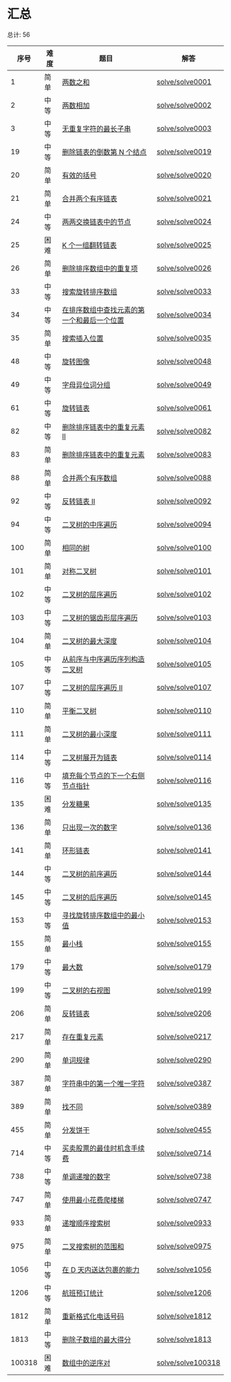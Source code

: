 # 汇总

<!--- table -->

总计: 56

| 序号   | 难度 | 题目                                                                                                                                    | 解答                                      |
| ------ | ---- | --------------------------------------------------------------------------------------------------------------------------------------- | ----------------------------------------- |
| 1      | 简单 | [两数之和](https://leetcode-cn.com/problems/two-sum/)                                                                                   | [solve/solve0001](../solve/solve0001)     |
| 2      | 中等 | [两数相加](https://leetcode-cn.com/problems/add-two-numbers/)                                                                           | [solve/solve0002](../solve/solve0002)     |
| 3      | 中等 | [无重复字符的最长子串](https://leetcode-cn.com/problems/longest-substring-without-repeating-characters/)                                | [solve/solve0003](../solve/solve0003)     |
| 19     | 中等 | [删除链表的倒数第 N 个结点](https://leetcode-cn.com/problems/remove-nth-node-from-end-of-list/)                                         | [solve/solve0019](../solve/solve0019)     |
| 20     | 简单 | [有效的括号](https://leetcode-cn.com/problems/valid-parentheses/)                                                                       | [solve/solve0020](../solve/solve0020)     |
| 21     | 简单 | [合并两个有序链表](https://leetcode-cn.com/problems/merge-two-sorted-lists/)                                                            | [solve/solve0021](../solve/solve0021)     |
| 24     | 中等 | [两两交换链表中的节点](https://leetcode-cn.com/problems/swap-nodes-in-pairs/)                                                           | [solve/solve0024](../solve/solve0024)     |
| 25     | 困难 | [K 个一组翻转链表](https://leetcode-cn.com/problems/reverse-nodes-in-k-group/)                                                          | [solve/solve0025](../solve/solve0025)     |
| 26     | 简单 | [删除排序数组中的重复项](https://leetcode-cn.com/problems/remove-duplicates-from-sorted-array/)                                         | [solve/solve0026](../solve/solve0026)     |
| 33     | 中等 | [搜索旋转排序数组](https://leetcode-cn.com/problems/search-in-rotated-sorted-array/)                                                    | [solve/solve0033](../solve/solve0033)     |
| 34     | 中等 | [在排序数组中查找元素的第一个和最后一个位置](https://leetcode-cn.com/problems/find-first-and-last-position-of-element-in-sorted-array/) | [solve/solve0034](../solve/solve0034)     |
| 35     | 简单 | [搜索插入位置](https://leetcode-cn.com/problems/search-insert-position/)                                                                | [solve/solve0035](../solve/solve0035)     |
| 48     | 中等 | [旋转图像](https://leetcode-cn.com/problems/rotate-image/)                                                                              | [solve/solve0048](../solve/solve0048)     |
| 49     | 中等 | [字母异位词分组](https://leetcode-cn.com/problems/group-anagrams/)                                                                      | [solve/solve0049](../solve/solve0049)     |
| 61     | 中等 | [旋转链表](https://leetcode-cn.com/problems/rotate-list/)                                                                               | [solve/solve0061](../solve/solve0061)     |
| 82     | 中等 | [删除排序链表中的重复元素 II](https://leetcode-cn.com/problems/remove-duplicates-from-sorted-list-ii/)                                  | [solve/solve0082](../solve/solve0082)     |
| 83     | 简单 | [删除排序链表中的重复元素](https://leetcode-cn.com/problems/remove-duplicates-from-sorted-list/)                                        | [solve/solve0083](../solve/solve0083)     |
| 88     | 简单 | [合并两个有序数组](https://leetcode-cn.com/problems/merge-sorted-array/)                                                                | [solve/solve0088](../solve/solve0088)     |
| 92     | 中等 | [反转链表 II](https://leetcode-cn.com/problems/reverse-linked-list-ii/)                                                                 | [solve/solve0092](../solve/solve0092)     |
| 94     | 中等 | [二叉树的中序遍历](https://leetcode-cn.com/problems/binary-tree-inorder-traversal/)                                                     | [solve/solve0094](../solve/solve0094)     |
| 100    | 简单 | [相同的树](https://leetcode-cn.com/problems/same-tree/)                                                                                 | [solve/solve0100](../solve/solve0100)     |
| 101    | 简单 | [对称二叉树](https://leetcode-cn.com/problems/symmetric-tree/)                                                                          | [solve/solve0101](../solve/solve0101)     |
| 102    | 中等 | [二叉树的层序遍历](https://leetcode-cn.com/problems/binary-tree-level-order-traversal/)                                                 | [solve/solve0102](../solve/solve0102)     |
| 103    | 中等 | [二叉树的锯齿形层序遍历](https://leetcode-cn.com/problems/binary-tree-zigzag-level-order-traversal/)                                    | [solve/solve0103](../solve/solve0103)     |
| 104    | 简单 | [二叉树的最大深度](https://leetcode-cn.com/problems/maximum-depth-of-binary-tree/)                                                      | [solve/solve0104](../solve/solve0104)     |
| 105    | 中等 | [从前序与中序遍历序列构造二叉树](https://leetcode-cn.com/problems/construct-binary-tree-from-preorder-and-inorder-traversal/)           | [solve/solve0105](../solve/solve0105)     |
| 107    | 中等 | [二叉树的层序遍历 II](https://leetcode-cn.com/problems/binary-tree-level-order-traversal-ii/)                                           | [solve/solve0107](../solve/solve0107)     |
| 110    | 简单 | [平衡二叉树](https://leetcode-cn.com/problems/balanced-binary-tree/)                                                                    | [solve/solve0110](../solve/solve0110)     |
| 111    | 简单 | [二叉树的最小深度](https://leetcode-cn.com/problems/minimum-depth-of-binary-tree/)                                                      | [solve/solve0111](../solve/solve0111)     |
| 114    | 中等 | [二叉树展开为链表](https://leetcode-cn.com/problems/flatten-binary-tree-to-linked-list/)                                                | [solve/solve0114](../solve/solve0114)     |
| 116    | 中等 | [填充每个节点的下一个右侧节点指针](https://leetcode-cn.com/problems/populating-next-right-pointers-in-each-node/)                       | [solve/solve0116](../solve/solve0116)     |
| 135    | 困难 | [分发糖果](https://leetcode-cn.com/problems/candy/)                                                                                     | [solve/solve0135](../solve/solve0135)     |
| 136    | 简单 | [只出现一次的数字](https://leetcode-cn.com/problems/single-number/)                                                                     | [solve/solve0136](../solve/solve0136)     |
| 141    | 简单 | [环形链表](https://leetcode-cn.com/problems/linked-list-cycle/)                                                                         | [solve/solve0141](../solve/solve0141)     |
| 144    | 中等 | [二叉树的前序遍历](https://leetcode-cn.com/problems/binary-tree-preorder-traversal/)                                                    | [solve/solve0144](../solve/solve0144)     |
| 145    | 中等 | [二叉树的后序遍历](https://leetcode-cn.com/problems/binary-tree-postorder-traversal/)                                                   | [solve/solve0145](../solve/solve0145)     |
| 153    | 中等 | [寻找旋转排序数组中的最小值](https://leetcode-cn.com/problems/find-minimum-in-rotated-sorted-array/)                                    | [solve/solve0153](../solve/solve0153)     |
| 155    | 简单 | [最小栈](https://leetcode-cn.com/problems/min-stack/)                                                                                   | [solve/solve0155](../solve/solve0155)     |
| 179    | 中等 | [最大数](https://leetcode-cn.com/problems/largest-number/)                                                                              | [solve/solve0179](../solve/solve0179)     |
| 199    | 中等 | [二叉树的右视图](https://leetcode-cn.com/problems/binary-tree-right-side-view/)                                                         | [solve/solve0199](../solve/solve0199)     |
| 206    | 简单 | [反转链表](https://leetcode-cn.com/problems/reverse-linked-list/)                                                                       | [solve/solve0206](../solve/solve0206)     |
| 217    | 简单 | [存在重复元素](https://leetcode-cn.com/problems/contains-duplicate/)                                                                    | [solve/solve0217](../solve/solve0217)     |
| 290    | 简单 | [单词规律](https://leetcode-cn.com/problems/word-pattern/)                                                                              | [solve/solve0290](../solve/solve0290)     |
| 387    | 简单 | [字符串中的第一个唯一字符](https://leetcode-cn.com/problems/first-unique-character-in-a-string/)                                        | [solve/solve0387](../solve/solve0387)     |
| 389    | 简单 | [找不同](https://leetcode-cn.com/problems/find-the-difference/)                                                                         | [solve/solve0389](../solve/solve0389)     |
| 455    | 简单 | [分发饼干](https://leetcode-cn.com/problems/assign-cookies/)                                                                            | [solve/solve0455](../solve/solve0455)     |
| 714    | 中等 | [买卖股票的最佳时机含手续费](https://leetcode-cn.com/problems/best-time-to-buy-and-sell-stock-with-transaction-fee/)                    | [solve/solve0714](../solve/solve0714)     |
| 738    | 中等 | [单调递增的数字](https://leetcode-cn.com/problems/monotone-increasing-digits/)                                                          | [solve/solve0738](../solve/solve0738)     |
| 747    | 简单 | [使用最小花费爬楼梯](https://leetcode-cn.com/problems/min-cost-climbing-stairs/)                                                        | [solve/solve0747](../solve/solve0747)     |
| 933    | 简单 | [递增顺序搜索树](https://leetcode-cn.com/problems/increasing-order-search-tree/)                                                        | [solve/solve0933](../solve/solve0933)     |
| 975    | 简单 | [二叉搜索树的范围和](https://leetcode-cn.com/problems/range-sum-of-bst/)                                                                | [solve/solve0975](../solve/solve0975)     |
| 1056   | 中等 | [在 D 天内送达包裹的能力](https://leetcode-cn.com/problems/capacity-to-ship-packages-within-d-days/)                                    | [solve/solve1056](../solve/solve1056)     |
| 1206   | 中等 | [航班预订统计](https://leetcode-cn.com/problems/corporate-flight-bookings/)                                                             | [solve/solve1206](../solve/solve1206)     |
| 1812   | 简单 | [重新格式化电话号码](https://leetcode-cn.com/problems/reformat-phone-number/)                                                           | [solve/solve1812](../solve/solve1812)     |
| 1813   | 中等 | [删除子数组的最大得分](https://leetcode-cn.com/problems/maximum-erasure-value/)                                                         | [solve/solve1813](../solve/solve1813)     |
| 100318 | 困难 | [数组中的逆序对](https://leetcode-cn.com/problems/shu-zu-zhong-de-ni-xu-dui-lcof/)                                                      | [solve/solve100318](../solve/solve100318) |
